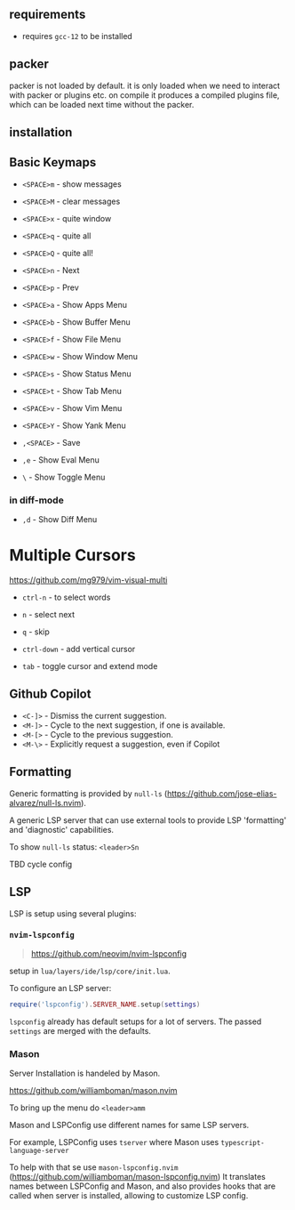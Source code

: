 <!-- lua/init/README.md -->

## requirements

- requires `gcc-12` to be installed

## packer

packer is not loaded by default. it is only loaded when we need to interact
with packer or plugins etc. on compile it produces a compiled plugins file,
which can be loaded next time without the packer.


## installation

<!-- lua/layers/base/keymaps/README.md -->
## Basic Keymaps

- `<SPACE>m` - show messages
- `<SPACE>M` - clear messages

- `<SPACE>x` - quite window
- `<SPACE>q` - quite all
- `<SPACE>Q` - quite all!

- `<SPACE>n` - Next
- `<SPACE>p` - Prev

- `<SPACE>a` - Show Apps Menu
- `<SPACE>b` - Show Buffer Menu
- `<SPACE>f` - Show File Menu
- `<SPACE>w` - Show Window Menu
- `<SPACE>s` - Show Status Menu
- `<SPACE>t` - Show Tab Menu
- `<SPACE>v` - Show Vim Menu
- `<SPACE>Y` - Show Yank Menu

- `,<SPACE>` - Save
- `,e` - Show Eval Menu

- `\` - Show Toggle Menu

### in diff-mode

- `,d` - Show Diff Menu

<!-- lua/layers/cursors/README.md -->
# Multiple Cursors

https://github.com/mg979/vim-visual-multi

- `ctrl-n` - to select words
- `n` - select next
- `q` - skip

- `ctrl-down` - add vertical cursor

- `tab` - toggle cursor and extend mode

<!-- lua/layers/ide/cmp/copilot/README.md -->
## Github Copilot

- `<C-]>` - Dismiss the current suggestion.
- `<M-]>` - Cycle to the next suggestion, if one is available.
- `<M-[>` - Cycle to the previous suggestion.
- `<M-\>` - Explicitly request a suggestion, even if Copilot

<!-- lua/layers/ide/format/README.md -->
## Formatting

Generic formatting is provided by `null-ls` (https://github.com/jose-elias-alvarez/null-ls.nvim).

A generic LSP server that can use external tools to provide LSP
'formatting' and 'diagnostic' capabilities.

To show `null-ls` status: `<leader>Sn`

TBD cycle config

<!-- lua/layers/ide/lsp/README.md -->
## LSP

LSP is setup using several plugins:


### `nvim-lspconfig`

> https://github.com/neovim/nvim-lspconfig

setup in `lua/layers/ide/lsp/core/init.lua`.

To configure an LSP server:

```lua
require('lspconfig').SERVER_NAME.setup(settings)
```

`lspconfig` already has default setups for a lot of servers.
The passed `settings` are merged with the defaults.


### Mason

Server Installation is handeled by Mason.

https://github.com/williamboman/mason.nvim

To bring up the menu do `<leader>amm`

Mason and LSPConfig use different names for same LSP servers.

For example, LSPConfig uses `tserver` where Mason uses `typescript-language-server`

To help with that se use `mason-lspconfig.nvim` (https://github.com/williamboman/mason-lspconfig.nvim)
It translates names between LSPConfig and Mason, and also provides hooks
that are called when server is installed, allowing to customize LSP config.

